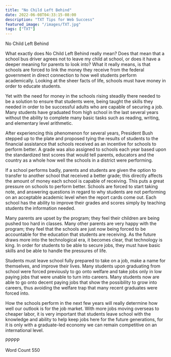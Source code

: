 ```yaml
---
title: "No Child Left Behind"
date: 2022-06-08T04:33:15-08:00
description: "TXT Tips for Web Success"
featured_image: "/images/TXT.jpg"
tags: ["TXT"]
---
```


No Child Left Behind


What exactly does No Child Left Behind really mean?  Does that mean that a school bus driver agrees not to leave my child at school, or does it have a deeper meaning for parents to look into?  What it really means, is that schools are forced to link the money they receive from the federal government in direct connection to how well students perform academically.  Looking at the sheer facts of life, schools must have money in order to educate students.  

Yet with the need for money in the schools rising steadily there needed to be a solution to ensure that students were, being taught the skills they needed in order to be successful adults who are capable of securing a job.  Many students have graduated from high school in the last several years without the ability to complete many basic tasks such as reading, writing, and elementary level arithmetic.  

After experiencing this phenomenon for several years, President Bush stepped up to the plate and proposed tying the results of students to the financial assistance that schools received as an incentive for schools to perform better.  A grade was also assigned to schools each year based upon the standardized test scores that would tell parents, educators and the country as a whole how well the schools in a district were performing.  

If a school performs badly, parents and students are given the option to transfer to another school that received a better grade; this directly affects the amount of money each school is capable of receiving.  This puts a great pressure on schools to perform better.  Schools are forced to start taking note, and answering questions in regard to why students are not performing on an acceptable academic level when the report cards come out.  Each school has the ability to improve their grades and scores simply by teaching students the information needed.

Many parents are upset by the program; they feel their children are being pushed too hard in classes.  Many other parents are very happy with the program; they feel that the schools are just now being forced to be accountable for the education that students are receiving.  As the future draws more into the technological era, it becomes clear, that technology is king.  In order for students to be able to secure jobs, they must have basic skills and be able to handle the pressures of life.

Students must leave school fully prepared to take on a job, make a name for themselves, and improve their lives.  Many students upon graduating from school were forced previously to go onto welfare and take jobs only in low paying jobs that were unable to turn into careers.  Many students now are able to go onto decent paying jobs that show the possibility to grow into careers, thus avoiding the welfare trap that many recent graduates were forced into.  

How the schools perform in the next few years will really determine how well our outlook is for the job market.  With more jobs moving overseas to cheaper labor, it is very important that students leave school with the knowledge and ability to help keep jobs here for the future generations, for it is only with a graduate-led economy we can remain competitive on an international level.

PPPPP

Word Count 550

